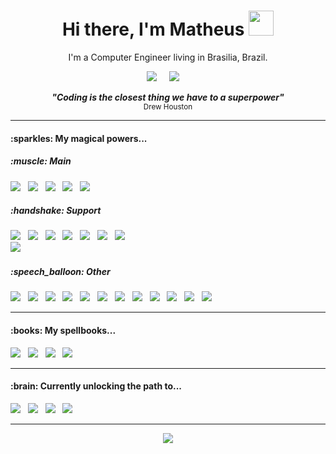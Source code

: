 <!--
**mathbraga/mathbraga** is a ✨ _special_ ✨ repository because its `README.md` (this file) appears on your GitHub profile.

Here are some ideas to get you started:

- 🔭 I’m currently working on ...
- 🌱 I’m currently learning ...
- 👯 I’m looking to collaborate on ...
- 🤔 I’m looking for help with ...
- 💬 Ask me about ...
- 📫 How to reach me: ...
- 😄 Pronouns: ...
- ⚡ Fun fact: ...
-->

<h1 align='center'> 
  Hi there, I'm Matheus 
  <img src="https://emojis.slackmojis.com/emojis/images/1536351075/4594/blob-wave.gif?1536351075" width=40/> 
</h1>
<p align='center'> I'm a Computer Engineer living in Brasilia, Brazil. </p>
<p align='center'>
  <a href="https://www.linkedin.com/in/matheus-braga-730563149/"><img src="https://img.shields.io/badge/linkedin-%230077B5.svg?&style=for-the-badge&logo=linkedin&logoColor=white" /></a>&nbsp;&nbsp;&nbsp;&nbsp;
  <a href="mailto:matheusbraga59@outlook.com"><img src="https://img.shields.io/badge/Email-0078D4?style=for-the-badge&logo=microsoft-outlook&logoColor=white" /></a>&nbsp;&nbsp;&nbsp;&nbsp;
</p>
<p align='center'>
  <strong>
    <em>"Coding is the closest thing we have to a superpower"</em>
  </strong>
  <br>
  <sub>Drew Houston</sub>
</p>

<hr>

<h4>:sparkles: My magical powers...</h4>
<h5>:muscle: Main</h5>
<p>
  <img src="https://img.shields.io/badge/JavaScript-F7DF1E?style=for-the-badge&logo=javascript&logoColor=black" />&nbsp;&nbsp;
  <img src="https://img.shields.io/badge/HTML5-E34F26?style=for-the-badge&logo=html5&logoColor=white" />&nbsp;&nbsp;
  <img src="https://img.shields.io/badge/CSS3-1572B6?style=for-the-badge&logo=css3&logoColor=white" />&nbsp;&nbsp;
  <img src="https://img.shields.io/badge/React-20232A?style=for-the-badge&logo=react&logoColor=61DAFB" />&nbsp;&nbsp;
  <img src="https://img.shields.io/badge/Node.js-339933?style=for-the-badge&logo=nodedotjs&logoColor=white" />&nbsp;&nbsp;
</p>

<h5>:handshake: Support</h5>
<p>
  <img src="https://img.shields.io/badge/Python-3776AB?style=for-the-badge&logo=python&logoColor=white" />&nbsp;&nbsp;
  <img src="https://img.shields.io/badge/Express.js-000000?style=for-the-badge&logo=express&logoColor=white" />&nbsp;&nbsp;
  <img src="https://img.shields.io/badge/PostgreSQL-316192?style=for-the-badge&logo=postgresql&logoColor=white" />&nbsp;&nbsp;
  <img src="https://img.shields.io/badge/MySQL-00000F?style=for-the-badge&logo=mysql&logoColor=white" />&nbsp;&nbsp;
  <img src="https://img.shields.io/badge/Redux-593D88?style=for-the-badge&logo=redux&logoColor=white" />&nbsp;&nbsp;
  <img src="https://img.shields.io/badge/Jest-C21325?style=for-the-badge&logo=jest&logoColor=white" />&nbsp;&nbsp;
  <img src="https://img.shields.io/badge/npm-CB3837?style=for-the-badge&logo=npm&logoColor=white" />&nbsp;&nbsp;
  <br>
  <img src="https://img.shields.io/badge/Bootstrap-563D7C?style=for-the-badge&logo=bootstrap&logoColor=white" />&nbsp;&nbsp;
</p>

<h5>:speech_balloon: Other</h5>
<p>
  <img src="https://img.shields.io/badge/C-00599C?style=for-the-badge&logo=c&logoColor=white" />&nbsp;&nbsp;
  <img src="https://img.shields.io/badge/C%2B%2B-00599C?style=for-the-badge&logo=c%2B%2B&logoColor=white" />&nbsp;&nbsp;
  <img src="https://img.shields.io/badge/SQLite-07405E?style=for-the-badge&logo=sqlite&logoColor=white" />&nbsp;&nbsp;
  <img src="https://img.shields.io/badge/GraphQl-E10098?style=for-the-badge&logo=graphql&logoColor=white" />&nbsp;&nbsp;
  <img src="https://img.shields.io/badge/Apollo%20GraphQL-311C87?&style=for-the-badge&logo=Apollo%20GraphQL&logoColor=white" />&nbsp;&nbsp;
  <img src="https://img.shields.io/badge/TensorFlow-FF6F00?style=for-the-badge&logo=tensorflow&logoColor=white" />&nbsp;&nbsp;
  <img src="https://img.shields.io/badge/Keras-D00000?style=for-the-badge&logo=Keras&logoColor=white" />&nbsp;&nbsp;
  <img src="https://img.shields.io/badge/PyTorch-EE4C2C?style=for-the-badge&logo=PyTorch&logoColor=white" />&nbsp;&nbsp;
  <img src="https://img.shields.io/badge/Material--UI-0081CB?style=for-the-badge&logo=material-ui&logoColor=white" />&nbsp;&nbsp;
  <img src="https://img.shields.io/badge/R-276DC3?style=for-the-badge&logo=r&logoColor=white" />&nbsp;&nbsp;
  <img src="https://img.shields.io/badge/LaTeX-47A141?style=for-the-badge&logo=LaTeX&logoColor=white" />&nbsp;&nbsp;
  <img src="https://img.shields.io/badge/Overleaf-47A141?style=for-the-badge&logo=Overleaf&logoColor=white" />&nbsp;&nbsp;
</p>

<hr>

<h4>:books: My spellbooks...</h4>
<p>
  <img src="https://img.shields.io/badge/Visual_Studio_Code-0078D4?style=for-the-badge&logo=visual%20studio%20code&logoColor=white" />&nbsp;&nbsp;
  <img src="https://img.shields.io/badge/Windows-0078D6?style=for-the-badge&logo=windows&logoColor=white" />&nbsp;&nbsp;
  <img src="https://img.shields.io/badge/Linux-FCC624?style=for-the-badge&logo=linux&logoColor=black" />&nbsp;&nbsp;
  <img src="https://img.shields.io/badge/Ubuntu-E95420?style=for-the-badge&logo=ubuntu&logoColor=white" />&nbsp;&nbsp;
</p>

<hr>

<h4>:brain: Currently unlocking the path to...</h4>
<p>
  <img src="https://img.shields.io/badge/TypeScript-007ACC?style=for-the-badge&logo=typescript&logoColor=white" />&nbsp;&nbsp;
  <img src="https://img.shields.io/badge/Docker-2CA5E0?style=for-the-badge&logo=docker&logoColor=white" />&nbsp;&nbsp;
  <img src="https://img.shields.io/badge/kubernetes-326ce5.svg?&style=for-the-badge&logo=kubernetes&logoColor=white" />&nbsp;&nbsp;
  <img src="https://img.shields.io/badge/MongoDB-white?style=for-the-badge&logo=mongodb&logoColor=4EA94B" />&nbsp;&nbsp;
  
</p>

<hr>

<p align='center'>
  <img src="https://github-readme-stats.vercel.app/api?username=mathbraga&show_icons=true&count_private=true&theme=github_dark" />
</p>
